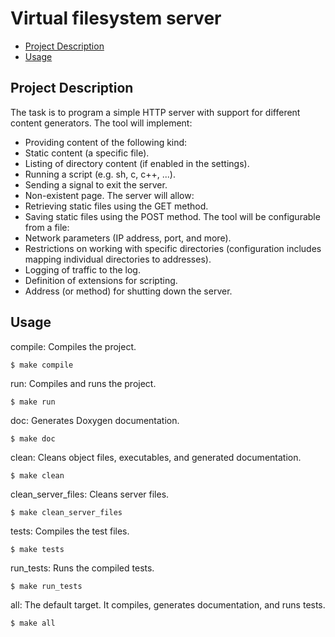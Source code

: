 
# Virtual filesystem server

* [Project Description](#Project-Description)
* [Usage](#usage)

## Project Description
The task is to program a simple HTTP server with support for different content generators.
The tool will implement:
- Providing content of the following kind:
- Static content (a specific file).
- Listing of directory content (if enabled in the settings).
- Running a script (e.g. sh, c, c++, ...).
- Sending a signal to exit the server.
- Non-existent page.
The server will allow:
- Retrieving static files using the GET method.
- Saving static files using the POST method.
The tool will be configurable from a file:
- Network parameters (IP address, port, and more).
- Restrictions on working with specific directories (configuration includes mapping individual directories to addresses).
- Logging of traffic to the log.
- Definition of extensions for scripting.
- Address (or method) for shutting down the server.

## Usage
compile: Compiles the project.
```console
$ make compile
```
run: Compiles and runs the project.
```console
$ make run
```
doc: Generates Doxygen documentation.
```console
$ make doc
```
clean: Cleans object files, executables, and generated documentation.
```console
$ make clean
```
clean_server_files: Cleans server files.
```console
$ make clean_server_files
```
tests: Compiles the test files.
```console
$ make tests
```
run_tests: Runs the compiled tests.
```console
$ make run_tests
```
all: The default target. It compiles, generates documentation, and runs tests.
```console
$ make all
```